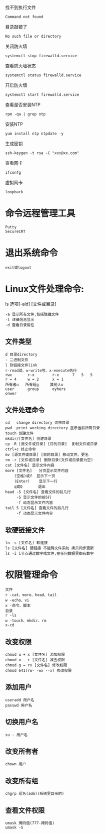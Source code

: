 找不到执行文件
```
Command not found
```

目录敲错了
```
No such file or directory
```

关闭防火墙
```
systemctl stop firewalld.service
```

查看防火墙状态
```
systemctl status firewalld.service
```

开启防火墙
```
systemctl start firewalld.service
```

查看是否安装NTP
```
rpm -qa | grep ntp
```

安装NTP
```
yum install ntp ntpdate -y
```

生成密钥
```
ssh-keygen -t rsa -C "xxx@xx.com"
```

查看网卡
```
ifconfg
```

虚拟网卡
```
loopback
```

# 命令远程管理工具
```
Putty
SecureCRT
```

# 退出系统命令
```
exit或logout
```

# Linux文件处理命令: 
ls 选项[-ald] [文件或目录]
```
-a 显示所有文件,包括隐藏文件
-l 详细信息显示
-d 查看目录属性
```

## 文件类型
```
d 目录directory
- 二进制文件
l 软链接文件link
r-read读、w-write写、x-execute执行
rwx       r-x        r-x      7   5   5
r = 4     w = 2      x = 1
所有者u   所有组g     其他人o
user      group      oyhers
onwer  
```

## 文件处理命令
```
cd   change directory 切换目录
pwd  print working directory 显示当前所有目录
touch 创建文件
mkdir/[文件名] 创建目录
cp -R [源文件或目录] [目的目录]  复制文件或目录
ctrl+c 终止命令
mv [源文件或目录] [目的目录] 移动文件、更名
rm -r [文件或目录] 删除目录(文件或目录要为空)
cat [文件名] 显示文件内容
more [文件名]   分页显示文件内容
    (空格)或f  显示下一页
    (Enter)    显示下一行
    q或Q       退出
head -5 [文件名] 查看文件的前几行
     -5 显示文件的前5行
     -f 动态显示文件内容
tail 5 [文件名] 查看文件的后几行
     -f 动态显示文件内容
```

## 软硬链接文件
```
ln -s [文件名] 软连接
ls [文件名] 硬链接 不能跨文件系统 拷贝同步更新
ls -i i节点通过数字找文件,在任何数据里都有数字
```

# 权限管理命令
```
文件
r -cat、more、head、tail
w -echo、vi
x -命令、脚本
目录
r -ls
w -touch、mkdir、rm
x-cd
```

## 改变权限
```
chmod u + x [文件名] 添加权限
chmod o - r [文件名] 减去权限
chmod g = rx [文件名] 修改权限
chmod 641(rw- -wx --x) 修改权限
```

## 添加用户
```
useradd 用户名
passwd 用户名
```


## 切换用户名
```
su - 用户名
```

## 改变所有者
```
chown 用户
```

## 改变所有组
```
chgrp 组名(adm)(系统里自带的)
```

## 查看文件权限
```
umask 掩码值(777-掩码值)
umask -S
```